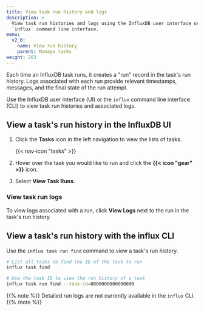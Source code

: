 ```yaml
---
title: View task run history and logs
description: >
  View task run histories and logs using the InfluxDB user interface or the
  `influx` command line interface.
menu:
  v2_0:
    name: View run history
    parent: Manage tasks
weight: 203
---
```


Each time an InfluxDB task runs, it creates a "run" record in the task's run history.
Logs associated with each run provide relevant timestamps, messages,
and the final state of the run attempt.

Use the InfluxDB user interface (UI) or the `influx` command line interface (CLI)
to view task run histories and associated logs.


## View a task's run history in the InfluxDB UI

1. Click the **Tasks** icon in the left navigation to view the lists of tasks.

    {{< nav-icon "tasks" >}}

2. Hover over the task you would like to run and click the **{{< icon "gear" >}}** icon.
3. Select **View Task Runs**.

### View task run logs
To view logs associated with a run, click **View Logs** next to the run in the task's run history.

## View a task's run history with the influx CLI
Use the `influx task run find` command to view a task's run history.

```sh
# List all tasks to find the ID of the task to run
influx task find

# Use the task ID to view the run history of a task
influx task run find --task-id=0000000000000000
```

{{% note %}}
Detailed run logs are not currently available in the `influx` CLI.
{{% /note %}}
